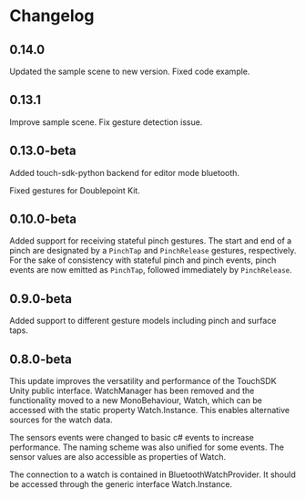 # Changelog

## 0.14.0

Updated the sample scene to new version.
Fixed code example. 

## 0.13.1

Improve sample scene.
Fix gesture detection issue.

## 0.13.0-beta

Added touch-sdk-python backend for editor mode bluetooth.

Fixed gestures for Doublepoint Kit.

## 0.10.0-beta

Added support for receiving stateful pinch gestures. The start and end of a pinch
are designated by a `PinchTap` and `PinchRelease` gestures, respectively. For the
sake of consistency with stateful pinch and pinch events, pinch events are now
emitted as `PinchTap`, followed immediately by `PinchRelease`.

## 0.9.0-beta

Added support to different gesture models including pinch and surface taps.

## 0.8.0-beta

This update improves the versatility and performance of the TouchSDK Unity
public interface. WatchManager has been removed and the functionality moved to
a new MonoBehaviour, Watch, which can be accessed with the static property
Watch.Instance. This enables alternative sources for the watch data.

The sensors events were changed to basic c# events to increase performance. The
naming scheme was also unified for some events. The sensor values are also
accessible as properties of Watch.

The connection to a watch is contained in BluetoothWatchProvider. It should be
accessed through the generic interface Watch.Instance.
